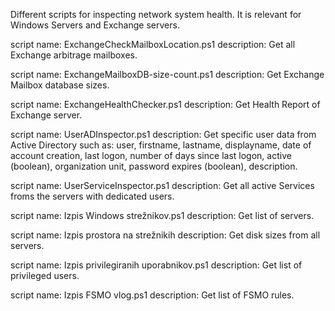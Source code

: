 Different scripts for inspecting network system health. It is relevant for Windows Servers and Exchange servers.

script name:  ExchangeCheckMailboxLocation.ps1
description:  Get all Exchange arbitrage mailboxes.

script name:  ExchangeMailboxDB-size-count.ps1
description:  Get Exchange Mailbox database sizes.

script name:  ExchangeHealthChecker.ps1
description:  Get Health Report of Exchange server.

script name:  UserADInspector.ps1
description:  Get specific user data from Active Directory such as: user, firstname, lastname, displayname, date of account creation, last logon, 
              number of days since last logon, active (boolean), organization unit, password expires (boolean), description.

script name:  UserServiceInspector.ps1
description:  Get all active Services froms the servers with dedicated users.

script name:  Izpis Windows strežnikov.ps1
description:  Get list of servers.

script name:  Izpis prostora na strežnikih
description:  Get disk sizes from all servers.

script name:  Izpis privilegiranih uporabnikov.ps1
description:  Get list of privileged users.

script name:  Izpis FSMO vlog.ps1
description:  Get list of FSMO rules.
